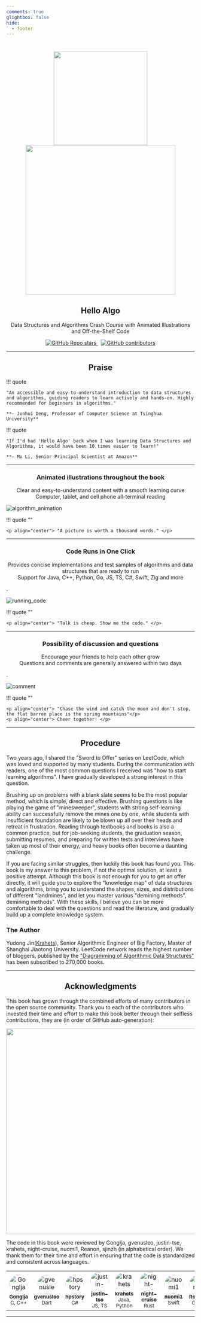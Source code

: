 ```yaml
---
comments: true
glightbox: false
hide:
  - footer
---
```


<h1 align="center">  </h1>

<p align="center">
  <img src="index.assets/conceptual_rendering.png" width="250">
  <img src="index.assets/hello_algo_mindmap_tp.png" width="400">
</p>

<h2 align="center">Hello Algo</h2>

<p align="center"> Data Structures and Algorithms Crash Course with Animated Illustrations and Off-the-Shelf Code </p>

<p align="center">
  <a href="https://github.com/krahets/hello-algo">
    <img alt="GitHub Repo stars" src="https://img.shields.io/github/stars/krahets/hello-algo?style=social&link=https%3A%2F%2Fgithub.com%2Fkrahets%2Fhello-algo">
  </a>
  &nbsp;
  <a href="https://github.com/krahets/hello-algo">
    <img alt="GitHub contributors" src="https://img.shields.io/github/contributors-anon/krahets/hello-algo?style=social&logo=git&logoColor=%23101010">
  </a>
</p>

---

<h2 align="center"> Praise </h2>

!!! quote

    "An accessible and easy-to-understand introduction to data structures and algorithms, guiding readers to learn actively and hands-on. Highly recommended for beginners in algorithms."

    **— Junhui Deng, Professor of Computer Science at Tsinghua University**

!!! quote

    "If I'd had 'Hello Algo' back when I was learning Data Structures and Algorithms, it would have been 10 times easier to learn!"

    **— Mu Li, Senior Principal Scientist at Amazon**

---

<h3 align="center"> Animated illustrations throughout the book </h3>

<p align="center"> Clear and easy-to-understand content with a smooth learning curve</br> Computer, tablet, and cell phone all-terminal reading </p>

![algorithm_animation](index.assets/animation.gif)

!!! quote ""

    <p align="center"> "A picture is worth a thousand words." </p>

---

<h3 align="center"> Code Runs in One Click </h3>

<p align="center"> Provides concise implementations and test samples of algorithms and data structures that are ready to run</br> Support for Java, C++, Python, Go, JS, TS, C#, Swift, Zig and more </p>.

![running_code](index.assets/running_code.gif)

!!! quote ""

    <p align="center"> "Talk is cheap. Show me the code." </p>

---

<h3 align="center"> Possibility of discussion and questions</h3>

<p align="center"> Encourage your friends to help each other grow</br> Questions and comments are generally answered within two days</p>.

![comment](index.assets/comment.gif)

!!! quote ""

    <p align="center"> "Chase the wind and catch the moon and don't stop, the flat barren place is the spring mountains"</p>
    <p align="center"> Cheer together! </p>

---

<h2 align="center"> Procedure </h2>

Two years ago, I shared the "Sword to Offer" series on LeetCode, which was loved and supported by many students. During the communication with readers, one of the most common questions I received was "how to start learning algorithms". I have gradually developed a strong interest in this question.

Brushing up on problems with a blank slate seems to be the most popular method, which is simple, direct and effective. Brushing questions is like playing the game of "minesweeper", students with strong self-learning ability can successfully remove the mines one by one, while students with insufficient foundation are likely to be blown up all over their heads and retreat in frustration. Reading through textbooks and books is also a common practice, but for job-seeking students, the graduation season, submitting resumes, and preparing for written tests and interviews have taken up most of their energy, and heavy books often become a daunting challenge.

If you are facing similar struggles, then luckily this book has found you. This book is my answer to this problem, if not the optimal solution, at least a positive attempt. Although this book is not enough for you to get an offer directly, it will guide you to explore the "knowledge map" of data structures and algorithms, bring you to understand the shapes, sizes, and distributions of different "landmines", and let you master various "demining methods". demining methods". With these skills, I believe you can be more comfortable to deal with the questions and read the literature, and gradually build up a complete knowledge system.

<h3 align="left"> The Author </h3>

Yudong Jin([Krahets](https://leetcode.cn/u/jyd/)), Senior Algorithmic Engineer of Big Factory, Master of Shanghai Jiaotong University. LeetCode network reads the highest number of bloggers, published by the ["Diagramming of Algorithmic Data Structures"](https://leetcode.cn/leetbook/detail/illustration-of-algorithm/) has been subscribed to 270,000 books.

---

<h2 align="center"> Acknowledgments </h2>

This book has grown through the combined efforts of many contributors in the open source community. Thank you to each of the contributors who invested their time and effort to make this book better through their selfless contributions, they are (in order of GitHub auto-generation):

<p align="center">
    <a href="https://github.com/krahets/hello-algo/graphs/contributors">
        <img width="550" src="https://contrib.rocks/image?repo=krahets/hello-algo" />
    </a>
</p>

The code in this book were reviewed by Gonglja, gvenusleo, justin-tse, krahets, night-cruise, nuomi1, Reanon, sjinzh (in alphabetical order). We thank them for their time and effort in ensuring that the code is standardized and consistent across languages.

<div class="center-table">
    <table>
        <tbody>
            <td align="center"><a href="https://github.com/Gonglja"><img style="border-radius: 50%;" src="https://avatars.githubusercontent.com/u/39959756?v=4" width="50px;" alt="Gonglja"/><br /><sub><b>Gonglja</b></sub></a><br /><sub>C, C++</sub></td>
            <td align="center"><a href="https://github.com/gvenusleo"><img style="border-radius: 50%;" src="https://avatars.githubusercontent.com/u/79075347?v=4" width="50px;" alt="gvenusleo"/><br /><sub><b>gvenusleo</b></sub></a><br /><sub>Dart</sub></td>
            <td align="center"><a href="https://github.com/hpstory"><img style="border-radius: 50%;" src="https://avatars.githubusercontent.com/u/33348162?v=4" width="50px;" alt="hpstory"/><br /><sub><b>hpstory</b></sub></a><br /><sub>C#</sub></td>
            <td align="center"><a href="https://github.com/justin-tse"><img style="border-radius: 50%;" src="https://avatars.githubusercontent.com/u/24556310?v=4" width="50px;" alt="justin-tse"/><br /><sub><b>justin-tse</b></sub></a><br /><sub>JS, TS</sub></td>
            <td align="center"><a href="https://github.com/krahets"><img style="border-radius: 50%;" src="https://avatars.githubusercontent.com/u/26993056?v=4" width="50px;" alt="krahets"/><br /><sub><b>krahets</b></sub></a><br /><sub>Java, Python</sub></td>
            <td align="center"><a href="https://github.com/night-cruise"><img style="border-radius: 50%;" src="https://avatars.githubusercontent.com/u/77157236?v=4" width="50px;" alt="night-cruise"/><br /><sub><b>night-cruise</b></sub></a><br /><sub>Rust</sub></td>
            <td align="center"><a href="https://github.com/nuomi1"><img style="border-radius: 50%;" src="https://avatars.githubusercontent.com/u/3739017?v=4" width="50px;" alt="nuomi1"/><br /><sub><b>nuomi1</b></sub></a><br /><sub>Swift</sub></td>
            <td align="center"><a href="https://github.com/Reanon"><img style="border-radius: 50%;" src="https://avatars.githubusercontent.com/u/22005836?v=4" width="50px;" alt="Reanon"/><br /><sub><b>Reanon</b></sub></a><br /><sub>Go, C</sub></td>
            <td align="center"><a href="https://github.com/sjinzh"><img style="border-radius: 50%;" src="https://avatars.githubusercontent.com/u/99076655?v=4" width="50px;" alt="sjinzh"/><br /><sub><b>sjinzh</b></sub></a><br /><sub>Rust, Zig</sub></td>
        </tbody>
    </table>
</div>

---
